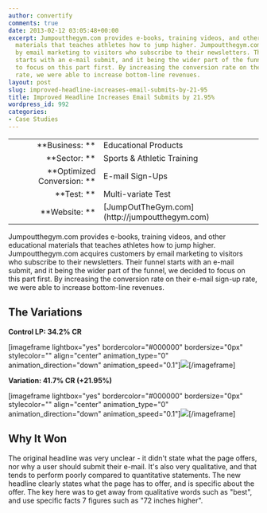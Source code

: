 ```yaml
---
author: convertify
comments: true
date: 2013-02-12 03:05:48+00:00
excerpt: Jumpoutthegym.com provides e-books, training videos, and other educational
  materials that teaches athletes how to jump higher. Jumpoutthegym.com acquires customers
  by email marketing to visitors who subscribe to their newsletters. Their funnel
  starts with an e-mail submit, and it being the wider part of the funnel, we decided
  to focus on this part first. By increasing the conversion rate on their e-mail sign-up
  rate, we were able to increase bottom-line revenues.
layout: post
slug: improved-headline-increases-email-submits-by-21-95
title: Improved Headline Increases Email Submits by 21.95%
wordpress_id: 992
categories:
- Case Studies
---
```



<table >
<tbody >
<tr >

<td style="text-align: right;" >**Business: **
</td>

<td style="text-align: left;" >Educational Products
</td>
</tr>
<tr >

<td style="text-align: right;" >**Sector: **
</td>

<td style="text-align: left;" >Sports & Athletic Training
</td>
</tr>
<tr >

<td style="text-align: right;" >**Optimized Conversion: **
</td>

<td style="text-align: left;" >E-mail Sign-Ups
</td>
</tr>
<tr >

<td style="text-align: right;" >**Test: **
</td>

<td style="text-align: left;" >Multi-variate Test
</td>
</tr>
<tr >

<td style="text-align: right;" >**Website: **
</td>

<td style="text-align: left;" >[JumpOutTheGym.com](http://jumpoutthegym.com)
</td>
</tr>
</tbody>
</table>


Jumpoutthegym.com provides e-books, training videos, and other educational materials that teaches athletes how to jump higher. Jumpoutthegym.com acquires customers by email marketing to visitors who subscribe to their newsletters. Their funnel starts with an e-mail submit, and it being the wider part of the funnel, we decided to focus on this part first. By increasing the conversion rate on their e-mail sign-up rate, we were able to increase bottom-line revenues.


## The Variations




**Control LP: 34.2% CR**




[imageframe lightbox="yes" bordercolor="#000000" bordersize="0px" stylecolor="" align="center" animation_type="0" animation_direction="down" animation_speed="0.1"][![](http://convertify.io/wp-content/uploads/2013/02/Screen-Shot-2013-02-11-at-6.51.39-PM-288x300.png)](http://convertify.io/wp-content/uploads/2013/02/Screen-Shot-2013-02-11-at-6.51.39-PM.png)[/imageframe]







**Variation: 41.7% CR (+21.95%)**




[imageframe lightbox="yes" bordercolor="#000000" bordersize="0px" stylecolor="" align="center" animation_type="0" animation_direction="down" animation_speed="0.1"][![](http://convertify.io/wp-content/uploads/2013/02/variation-254x300.jpg)](http://convertify.io/wp-content/uploads/2013/02/variation.jpg)[/imageframe]





## Why It Won




The original headline was very unclear - it didn't state what the page offers, nor why a user should submit their e-mail. It's also very qualitative, and that tends to perform poorly compared to quantitative statements. The new headline clearly states what the page has to offer, and is specific about the offer. The key here was to get away from qualitative words such as "best", and use specific facts 7 figures such as "72 inches higher".
